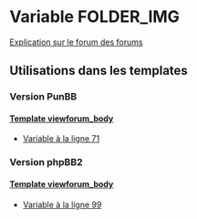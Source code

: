 # Variable FOLDER_IMG
[Explication sur le forum des forums](http://forum.forumactif.com/t294113-listing-des-variables#FOLDER_IMG)

## Utilisations dans les templates

### Version PunBB

#### [Template viewforum_body](punbb/viewforum_body.md)
* [Variable à la ligne 71](../punbb/viewforum_body.tpl#L71)

### Version phpBB2

#### [Template viewforum_body](subsilver/viewforum_body.md)
* [Variable à la ligne 99](../subsilver/viewforum_body.tpl#L99)